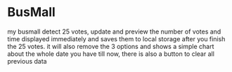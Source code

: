 # BusMall
my busmall detect 25 votes, update and preview the number of votes and time displayed immediately and saves them to local storage after you finish the 25 votes.
it will also remove the 3 options and shows a simple chart about the whole date you have till now, there is also a button to clear all previous data

